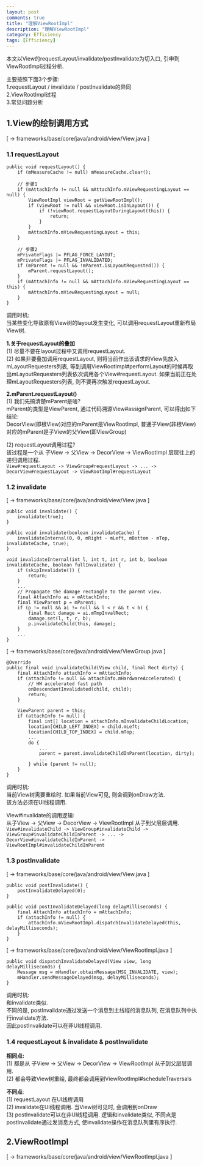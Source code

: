 ```yaml
---
layout: post
comments: true
title: "理解ViewRootImpl"
description: "理解ViewRootImpl"
category: Efficiency
tags: [Efficiency]
---
```


<!--more-->

本文以View的requestLayout/invalidate/postInvalidate为切入口, 引申到ViewRootImpl过程分析.

主要按照下面3个步骤:  
1.requestLayout / invalidate / postInvalidate的异同  
2.ViewRootImpl过程  
3.常见问题分析  

## 1.View的绘制调用方式  
[ -> frameworks/base/core/java/android/view/View.java ]

### 1.1 requestLayout

    public void requestLayout() {
        if (mMeasureCache != null) mMeasureCache.clear();

		// 步骤1
        if (mAttachInfo != null && mAttachInfo.mViewRequestingLayout == null) {
            ViewRootImpl viewRoot = getViewRootImpl();
            if (viewRoot != null && viewRoot.isInLayout()) {
                if (!viewRoot.requestLayoutDuringLayout(this)) {
                    return;
                }
            }
            mAttachInfo.mViewRequestingLayout = this;
        }

		// 步骤2
        mPrivateFlags |= PFLAG_FORCE_LAYOUT;
        mPrivateFlags |= PFLAG_INVALIDATED;
        if (mParent != null && !mParent.isLayoutRequested()) {
            mParent.requestLayout();
        }
        if (mAttachInfo != null && mAttachInfo.mViewRequestingLayout == this) {
            mAttachInfo.mViewRequestingLayout = null;
        }
    }

调用时机:  
当某些变化导致原有View树的layout发生变化, 可以调用requestLayout重新布局View树.  

**1.关于requestLayout的叠加**  
(1) 尽量不要在layout过程中又调用requestLayout.  
(2) 如果非要叠加调用requestLayout, 则将当前作出该请求的View先放入mLayoutRequesters列表, 等到调用ViewRootImpl#performLayout的时候再取出mLayoutRequesters列表依次调用各个View#requestLayout. 如果当前正在处理mLayoutRequesters列表, 则不要再次触发requestLayout.  

**2.mParent.requestLayout()**  
(1) 我们先搞清楚mParent是啥?   
mParent的类型是ViewParent, 通过代码溯源View#assignParent, 可以得出如下结论:  
DecorView(即根View)对应的mParent是ViewRootImpl, 普通子View(非根View)对应的mParent是子View的父View(即ViewGroup)  

(2) requestLayout调用过程?    
该过程是一个从 子View -> 父View -> DecorView -> ViewRootImpl 层层往上的递归调用过程.  
`View#requestLayout -> ViewGroup#requestLayout -> ... -> DecorView#requestLayout -> ViewRootImpl#requestLayout`  

### 1.2 invalidate

[ -> frameworks/base/core/java/android/view/View.java ]

    public void invalidate() {
        invalidate(true);
    }

    public void invalidate(boolean invalidateCache) {
        invalidateInternal(0, 0, mRight - mLeft, mBottom - mTop, invalidateCache, true);
    }

    void invalidateInternal(int l, int t, int r, int b, boolean invalidateCache, boolean fullInvalidate) {
        if (skipInvalidate()) {
            return;
        }
        ...
        // Propagate the damage rectangle to the parent view.
        final AttachInfo ai = mAttachInfo;
        final ViewParent p = mParent;
        if (p != null && ai != null && l < r && t < b) {
            final Rect damage = ai.mTmpInvalRect;
            damage.set(l, t, r, b);
            p.invalidateChild(this, damage);
        }
        ...
    }

[ -> frameworks/base/core/java/android/view/ViewGroup.java ]

    @Override
    public final void invalidateChild(View child, final Rect dirty) {
        final AttachInfo attachInfo = mAttachInfo;
        if (attachInfo != null && attachInfo.mHardwareAccelerated) {
            // HW accelerated fast path
            onDescendantInvalidated(child, child);
            return;
        }

        ViewParent parent = this;
        if (attachInfo != null) {
            final int[] location = attachInfo.mInvalidateChildLocation;
            location[CHILD_LEFT_INDEX] = child.mLeft;
            location[CHILD_TOP_INDEX] = child.mTop;
			...
            do {
                ...
                parent = parent.invalidateChildInParent(location, dirty);
                ...
            } while (parent != null);
        }
    }

调用时机:  
当前View树需要重绘时. 如果当前View可见, 则会调到onDraw方法.  
该方法必须在UI线程调用.  

View#invalidate的调用逻辑:  
从子View -> 父View -> DecorView -> ViewRootImpl 从子到父层层调用.  
`View#invalidateChild -> ViewGroup#invalidateChild -> ViewGroup#invalidateChildInParent -> ... -> DecorView#invalidateChildInParent -> ViewRootImpl#invalidateChildInParent`

### 1.3 postInvalidate  
[ -> frameworks/base/core/java/android/view/View.java ]

    public void postInvalidate() {
        postInvalidateDelayed(0);
    }

    public void postInvalidateDelayed(long delayMilliseconds) {
        final AttachInfo attachInfo = mAttachInfo;
        if (attachInfo != null) {
            attachInfo.mViewRootImpl.dispatchInvalidateDelayed(this, delayMilliseconds);
        }
    }

[ -> frameworks/base/core/java/android/view/ViewRootImpl.java ]

    public void dispatchInvalidateDelayed(View view, long delayMilliseconds) {
        Message msg = mHandler.obtainMessage(MSG_INVALIDATE, view);
        mHandler.sendMessageDelayed(msg, delayMilliseconds);
    }

调用时机:  
和invalidate类似.   
不同的是, postInvalidate通过发送一个消息到主线程的消息队列, 在消息队列中执行invalidate方法.  
因此postInvalidate可以在非UI线程调用.  

### 1.4 requestLayout & invalidate & postInvalidate

**相同点:**  
(1) 都是从 子View -> 父View -> DecorView -> ViewRootImpl 从子到父层层调用.  
(2) 都会导致View树重绘, 最终都会调用到ViewRootImpl#scheduleTraversals  

**不同点**:  
(1) requestLayout 在UI线程调用  
(2) invalidate在UI线程调用. 当View树可见时, 会调用到onDraw  
(3) postInvalidate可以在非UI线程调用. 逻辑和invalidate类似, 不同点是postInvalidate通过发消息方式, 使invalidate操作在消息队列里有序执行.  

## 2.ViewRootImpl  
[ -> frameworks/base/core/java/android/view/ViewRootImpl.java ]




